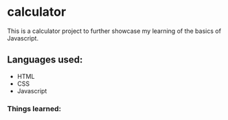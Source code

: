 # calculator
This is a calculator project to further showcase my learning of the basics of Javascript.

## Languages used:
- HTML
- CSS
- Javascript

### Things learned:
